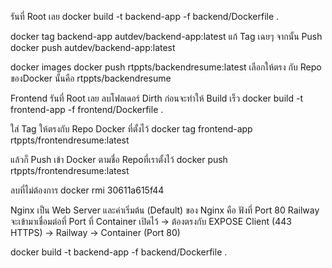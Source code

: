 รันที่ Root เลย
docker build -t backend-app -f backend/Dockerfile .




docker tag backend-app autdev/backend-app:latest    แก้ Tag เฉยๆ
จากนั้น Push
docker push autdev/backend-app:latest

docker images
docker push rtppts/backendresume:latest   เลือกให้ตรง กับ Repo  ของDocker นั้นคือ rtppts/backendresume




Frontend
รันที่ Root เลย   ลบโฟลเดอร์ Dirth ก่อนจะทำให้ Build เร็ว
docker build -t frontend-app -f frontend/Dockerfile .

ใส่ Tag ให้ตรงกับ Repo Docker ที่ตั้งไว้
docker tag frontend-app rtppts/frontendresume:latest

แล้วก็ Push เข้า Docker ตามชื่อ Repoที่เราตั้งไว้
docker push rtppts/frontendresume:latest

ลบที่ไม่ต้องการ 
docker rmi 30611a615f44


Nginx เป็น Web Server และค่าเริ่มต้น (Default) ของ Nginx คือ ฟังที่ Port 80
Railway จะเข้ามาเชื่อมต่อที่ Port ที่ Container เปิดไว้ → ต้องตรงกับ EXPOSE
Client (443 HTTPS) → Railway → Container (Port 80)




docker build -t backend-app -f backend/Dockerfile .